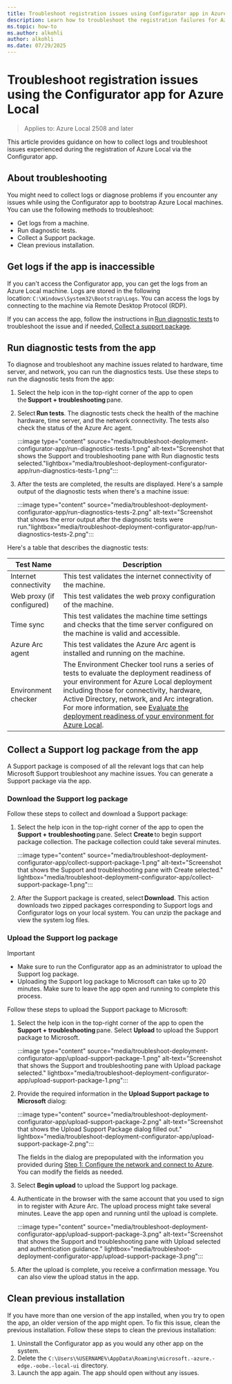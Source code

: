 ```yaml
---
title: Troubleshoot registration issues using Configurator app in Azure Local
description: Learn how to troubleshoot the registration failures for Azure Local when using the Configurator app.
ms.topic: how-to
ms.author: alkohli
author: alkohli
ms.date: 07/29/2025
---
```



# Troubleshoot registration issues using the Configurator app for Azure Local

> Applies to: Azure Local 2508 and later

This article provides guidance on how to collect logs and troubleshoot issues experienced during the registration of Azure Local via the Configurator app.

## About troubleshooting

You might need to collect logs or diagnose problems if you encounter any issues while using the Configurator app to bootstrap Azure Local machines. You can use the following methods to troubleshoot:

- Get logs from a machine.
- Run diagnostic tests.
- Collect a Support package.
- Clean previous installation.

## Get logs if the app is inaccessible

If you can't access the Configurator app, you can get the logs from an Azure Local machine. Logs are stored in the following location: `C:\Windows\System32\Bootstrap\Logs`. You can access the logs by connecting to the machine via Remote Desktop Protocol (RDP).

If you can access the app, follow the instructions in [Run diagnostic tests](#run-diagnostic-tests-from-the-app) to troubleshoot the issue and if needed, [Collect a support package](#collect-a-support-log-package-from-the-app).

## Run diagnostic tests from the app

To diagnose and troubleshoot any machine issues related to hardware, time server, and network, you can run the diagnostics tests. Use these steps to run the diagnostic tests from the app:

1. Select the help icon in the top-right corner of the app to open the **Support + troubleshooting** pane.

1. Select **Run tests**. The diagnostic tests check the health of the machine hardware, time server, and the network connectivity. The tests also check the status of the Azure Arc agent.

   :::image type="content" source="media/troubleshoot-deployment-configurator-app/run-diagnostics-tests-1.png" alt-text="Screenshot that shows the Support and troubleshooting pane with Run diagnostic tests selected."lightbox="media/troubleshoot-deployment-configurator-app/run-diagnostics-tests-1.png":::

1. After the tests are completed, the results are displayed. Here's a sample output of the diagnostic tests when there's a machine issue:

   :::image type="content" source="media/troubleshoot-deployment-configurator-app/run-diagnostics-tests-2.png" alt-text="Screenshot that shows the error output after the diagnostic tests were run."lightbox="media/troubleshoot-deployment-configurator-app/run-diagnostics-tests-2.png":::

Here's a table that describes the diagnostic tests:

| Test Name                        | Description                                                               |
|----------------------------------|-----------------------------------------------------------------------|
| Internet connectivity            | This test validates the internet connectivity of the machine. |
| Web proxy (if configured)        | This test validates the web proxy configuration of the machine.  |
| Time sync                        | This test validates the machine time settings and checks that the time server configured on the machine is valid and accessible.                   |
| Azure Arc agent                  | This test validates the Azure Arc agent is installed and running on the machine. |
| Environment checker              | The Environment Checker tool runs a series of tests to evaluate the deployment readiness of your environment for Azure Local deployment including those for connectivity, hardware, Active Directory, network, and Arc integration. For more information, see [Evaluate the deployment readiness of your environment for Azure Local](../manage/use-environment-checker.md#about-the-environment-checker-tool). |

## Collect a Support log package from the app

A Support package is composed of all the relevant logs that can help Microsoft Support troubleshoot any machine issues. You can generate a Support package via the app.

### Download the Support log package

Follow these steps to collect and download a Support package:

1. Select the help icon in the top-right corner of the app to open the **Support + troubleshooting** pane. Select **Create** to begin support package collection. The package collection could take several minutes.

   :::image type="content" source="media/troubleshoot-deployment-configurator-app/collect-support-package-1.png" alt-text="Screenshot that shows the Support and troubleshooting pane with Create selected." lightbox="media/troubleshoot-deployment-configurator-app/collect-support-package-1.png":::

1. After the Support package is created, select **Download**. This action downloads two zipped packages corresponding to Support logs and Configurator logs on your local system. You can unzip the package and view the system log files.

### Upload the Support log package

> [!IMPORTANT]
> - Make sure to run the Configurator app as an administrator to upload the Support log package.
> - Uploading the Support log package to Microsoft can take up to 20 minutes. Make sure to leave the app open and running to complete this process.

Follow these steps to upload the Support package to Microsoft:

1. Select the help icon in the top-right corner of the app to open the **Support + troubleshooting** pane. Select **Upload** to upload the Support package to Microsoft.

   :::image type="content" source="media/troubleshoot-deployment-configurator-app/upload-support-package-1.png" alt-text="Screenshot that shows the Support and troubleshooting pane with Upload package selected." lightbox="media/troubleshoot-deployment-configurator-app/upload-support-package-1.png":::

1. Provide the required information in the **Upload Support package to Microsoft** dialog:

   :::image type="content" source="media/troubleshoot-deployment-configurator-app/upload-support-package-2.png" alt-text="Screenshot that shows the Upload Support Package dialog filled out." lightbox="media/troubleshoot-deployment-configurator-app/upload-support-package-2.png":::

    The fields in the dialog are prepopulated with the information you provided during [Step 1: Configure the network and connect to Azure](#step-1-configure-the-network-and-connect-to-azure). You can modify the fields as needed.

1. Select **Begin upload** to upload the Support log package.
1. Authenticate in the browser with the same account that you used to sign in to register with Azure Arc. The upload process might take several minutes. Leave the app open and running until the upload is complete.

   :::image type="content" source="media/troubleshoot-deployment-configurator-app/upload-support-package-3.png" alt-text="Screenshot that shows the Support and troubleshooting pane with Upload selected and authentication guidance." lightbox="media/troubleshoot-deployment-configurator-app/upload-support-package-3.png":::

1. After the upload is complete, you receive a confirmation message. You can also view the upload status in the app.

## Clean previous installation

If you have more than one version of the app installed, when you try to open the app, an older version of the app might open. To fix this issue, clean the previous installation. Follow these steps to clean the previous installation:

1. Uninstall the Configurator app as you would any other app on the system.
1. Delete the `C:\Users\%USERNAME%\AppData\Roaming\microsoft.-azure.-edge.-oobe.-local-ui` directory.
1. Launch the app again. The app should open without any issues.
